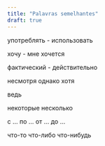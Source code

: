 ```yaml
---
title: "Palavras semelhantes"
draft: true
---
```


употреблять - использовать

хочу - мне хочется


фактический - действительно

несмотря
однако
хотя

ведь

некоторые несколько

с ... по ...
от ... до ...


что-то
что-либо
что-нибудь

